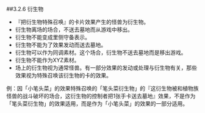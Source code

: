 ##3.2.6        衍生物
* 『把衍生物特殊召唤』的卡片效果产生的怪兽为衍生物。
* 衍生物离场的场合，不送去墓地而从游戏中移出。
* 衍生物不能变成里侧守备表示。
* 衍生物不能为了效果发动而送去墓地。
* 衍生物可以作为同调素材。这个场合，衍生物不送去墓地而是移出游戏。
* 衍生物不能作为XYZ素材。
* 场上的衍生物视为通常怪兽。有一部分效果的发动或处理与衍生物有关，那些效果视为特殊召唤该衍生物的卡的效果。

例：因「小笔头菜」的效果特殊召唤的「笔头菜衍生物」的『这衍生物被和植物族怪兽的战斗破坏的场合，这衍生物的控制者把1张手卡送去墓地』效果，不是作为「笔头菜衍生物」的效果适用，而是作为「小笔头菜」的效果的一部分适用。

